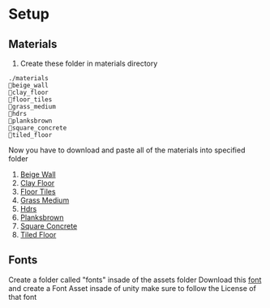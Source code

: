 # Setup
## Materials 
1. Create these folder in materials directory
```
./materials
📁beige_wall
📁clay_floor
📁floor_tiles
📁grass_medium
📁hdrs
📁planksbrown
📁square_concrete
📁tiled_floor
```
Now you have to download and paste all of the materials into specified folder
1. [Beige Wall]("https://polyhaven.com/a/beige_wall_001")
2. [Clay Floor]("https://polyhaven.com/a/clay_floor_001")
3. [Floor Tiles]("https://polyhaven.com/a/floor_tiles_06")
4. [Grass Medium]("https://polyhaven.com/a/grass_medium_01")
5. [Hdrs]("https://polyhaven.com/a/sunflowers_puresky")
6. [Planksbrown]("")
7. [Square Concrete]("")
8. [Tiled Floor]("https://polyhaven.com/a/tiled_floor_001")
## Fonts
Create a folder called "fonts" insade of the assets folder
Download this [font]("https://www.1001freefonts.com/old-school-whiteboard.font") and create a Font Asset insade of unity make sure to follow the License of that font